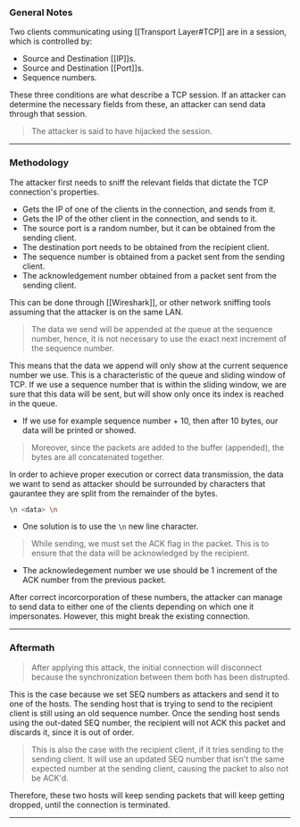 ### General Notes

Two clients communicating using [[Transport Layer#TCP]] are in a session, which is controlled by:
* Source and Destination [[IP]]s.
* Source and Destination [[Port]]s.
* Sequence numbers.

These three conditions are what describe a TCP session. If an attacker can determine the necessary fields from these, an attacker can send data through that session. 
> The attacker is said to have hijacked the session.

---
### Methodology

The attacker first needs to sniff the relevant fields that dictate the TCP connection's properties. 
* Gets the IP of one of the clients in the connection, and sends from it.
* Gets the IP of the other client in the connection, and sends to it.
* The source port is a random number, but it can be obtained from the sending client.
* The destination port needs to be obtained from the recipient client.
* The sequence number is obtained from a packet sent from the sending client.
* The acknowledgement number obtained from a packet sent from the sending client.

This can be done through [[Wireshark]], or other network sniffing tools assuming that the attacker is on the same LAN.

> The data we send will be appended at the queue at the sequence number, hence, it is not necessary to use the exact next increment of the sequence number.

This means that the data we append will only show at the current sequence number we use. This is a characteristic of the queue and sliding window of TCP. If we use a sequence number that is within the sliding window, we are sure that this data will be sent, but will show only once its index is reached in the queue.
* If we use for example sequence number + 10, then after 10 bytes, our data will be printed or showed.

> Moreover, since the packets are added to the buffer (appended), the bytes are all concatenated together.

In order to achieve proper execution or correct data transmission, the data we want to send as attacker should be surrounded by characters that gaurantee they are split from the remainder of the bytes.
```bash
\n <data> \n
```
* One solution is to use the `\n` new line character.

> While sending, we must set the ACK flag in the packet. This is to ensure that the data will be acknowledged by the recipient.
* The acknowledegement number we use should be 1 increment of the ACK number from the previous packet.

After correct incorcorporation of these numbers, the attacker can manage to send data to either one of the clients depending on which one it impersonates. However, this might break the existing connection.

---

### Aftermath

> After applying this attack, the initial connection will disconnect because the synchronization between them both has been distrupted.

This is the case because we set SEQ numbers as attackers and send it to one of the hosts. The sending host that is trying to send to the recipient client is still using an old sequence number. Once the sending host sends using the out-dated SEQ number, the recipient will not ACK this packet and discards it, since it is out of order.

> This is also the case with the recipient client, if it tries sending to the sending client. It will use an updated SEQ number that isn't the same expected number at the sending client, causing the packet to also not be ACK'd. 

Therefore, these two hosts will keep sending packets that will keep getting dropped, until the connection is terminated.

---

